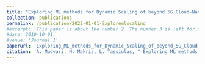 ```yaml
---
title: "Exploring ML methods for Dynamic Scaling of beyond 5G Cloud-Native RANs"
collection: publications
permalink: /publication/2022-01-01-Exploremlscaling
#excerpt: 'This paper is about the number 2. The number 3 is left for future work.'
#date: 2010-10-01
#venue: 'Journal 1'
paperurl: 'Exploring_ML_methods_for_Dynamic_Scaling_of_beyond_5G_Cloud-Native_RANs.pdf'
citation: 'A. Mudvari, N. Makris, L. Tassiulas, " Exploring ML methods for Dynamic Scaling of beyond 5G Cloud-Native RANs," IEEE International Conference on Communications (ICC), 2022'
---
```


